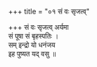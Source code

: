 +++
title = "०१ सं वः सृजत्व्"

+++
सं वः सृजत्व् अर्यमा  
सं पूषा सं बृहस्पतिः ।  
सम् इन्द्रो यो धनंजय  
इह पुष्यत यद् वसु ॥